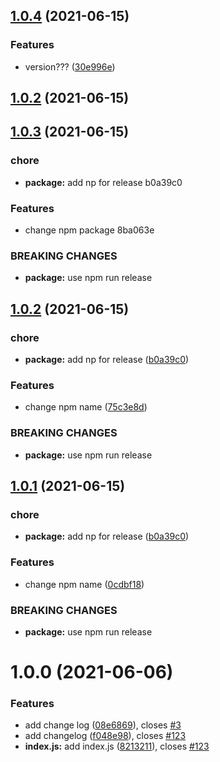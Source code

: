 ## [1.0.4](https://github.com/CodeLittlePrince/npm-pack-manage-commitizen-np/compare/v1.0.3...v1.0.4) (2021-06-15)


### Features

* version??? ([30e996e](https://github.com/CodeLittlePrince/npm-pack-manage-commitizen-np/commit/30e996ee88c694318a59582639e49bf06d11452c))



## [1.0.2](https://github.com/CodeLittlePrince/npm-pack-manage-commitizen-np/compare/v1.0.3...v1.0.2) (2021-06-15)



## [1.0.3](/compare/v0.0.1...v1.0.3) (2021-06-15)


### chore

* **package:** add np for release b0a39c0


### Features

* change npm package 8ba063e


### BREAKING CHANGES

* **package:** use npm run release



## [1.0.2](https://github.com/CodeLittlePrince/semantic-release-test/compare/v0.0.1...v1.0.2) (2021-06-15)


### chore

* **package:** add np for release ([b0a39c0](https://github.com/CodeLittlePrince/semantic-release-test/commit/b0a39c0f7f9af8a9939496e5ecc82fa85f89d458))


### Features

* change npm name ([75c3e8d](https://github.com/CodeLittlePrince/semantic-release-test/commit/75c3e8dafce3567be7e49ca2d14a467f2c976086))


### BREAKING CHANGES

* **package:** use npm run release



## [1.0.1](https://github.com/CodeLittlePrince/semantic-release-test/compare/v0.0.1...v1.0.1) (2021-06-15)


### chore

* **package:** add np for release ([b0a39c0](https://github.com/CodeLittlePrince/semantic-release-test/commit/b0a39c0f7f9af8a9939496e5ecc82fa85f89d458))


### Features

* change npm name ([0cdbf18](https://github.com/CodeLittlePrince/semantic-release-test/commit/0cdbf18da67efc4fa05a32411ce0b16ec4c15de9))


### BREAKING CHANGES

* **package:** use npm run release



# 1.0.0 (2021-06-06)


### Features

* add change log ([08e6869](https://github.com/CodeLittlePrince/semantic-release-test/commit/08e6869cc6289d165b94c045810213549dbd2e27)), closes [#3](https://github.com/CodeLittlePrince/semantic-release-test/issues/3)
* add changelog ([f048e98](https://github.com/CodeLittlePrince/semantic-release-test/commit/f048e98f44fdba6bd2abe28aab3302beaaf9288d)), closes [#123](https://github.com/CodeLittlePrince/semantic-release-test/issues/123)
* **index.js:** add index.js ([8213211](https://github.com/CodeLittlePrince/semantic-release-test/commit/8213211dc3efecf831c4a3d268f78bd45cb72f7e)), closes [#123](https://github.com/CodeLittlePrince/semantic-release-test/issues/123)



